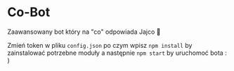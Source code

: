 # Co-Bot
Zaawansowany bot który na "co" odpowiada Jajco 🥚


Zmień token w pliku `config.json` po czym wpisz `npm install` by zainstalować potrzebne moduły a następnie `npm start` by uruchomoć bota : )
